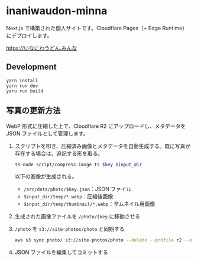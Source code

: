 # inaniwaudon-minna

Next.js で構築された個人サイトです。Cloudflare Pages（+ Edge Runtime）にデプロイします。

<https://いなにわうどん.みんな>

## Development

```
yarn install
yarn run dev
yaru run build
```

## 写真の更新方法

WebP 形式に圧縮した上で、Cloudflare R2 にアップロードし、メタデータを JSON ファイルとして管理します。

1. スクリプトを叩き、圧縮済み画像とメタデータを自動生成する。既に写真が存在する場合は、追記する形を取る。

    ```bash
    ts-node script/compress-image.ts $key $input_dir
    ```
    
    以下の画像が生成される。

    - `/src/data/photo/$key.json`：JSON ファイル
    - `$input_dir/temp/*.webp`：圧縮後画像
    - `$input_dir/temp/thumbnail/*.webp`：サムネイル用画像

2. 生成された画像ファイルを `/photo/$key` に移動させる

3. `/photo` を `s3://site-photos/photo` と同期する

    ```bash
    aws s3 sync photo/ s3://site-photos/photo --delete --profile r2 --endpoint-url https://**.r2.cloudflarestorage.com --dryrun
    ```

4. JSON ファイルを編集してコミットする
